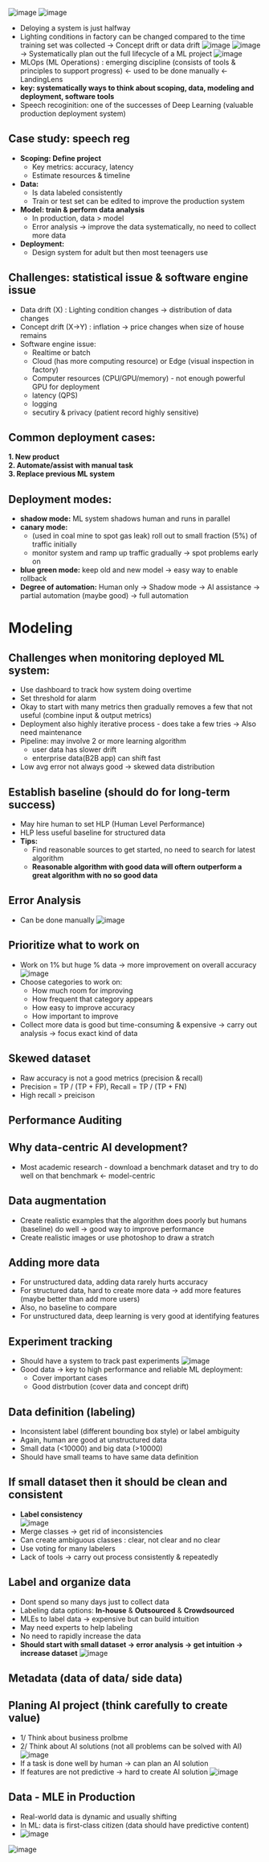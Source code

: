 ![image](https://github.com/hyhung12/ML_Production_Roadmap/assets/97202476/7f6eb620-f4dc-42a3-bb7b-78e13d3dd8c6)
![image](https://github.com/hyhung12/ML_Production_Roadmap/assets/97202476/f90f0d01-7e37-4e9a-b598-146e5e7646d4)
- Deloying a system is just halfway
- Lighting conditions in factory can be changed compared to the time training set was collected
-> Concept drift or data drift
![image](https://github.com/hyhung12/ML_Production_Roadmap/assets/97202476/89081cde-b197-405b-95b4-91506b22235a)
![image](https://github.com/hyhung12/ML_Production_Roadmap/assets/97202476/3e331342-8e0e-4df1-a279-59c3b0c45f29)
-> Systematically plan out the full lifecycle of a ML project
![image](https://github.com/hyhung12/ML_Production_Roadmap/assets/97202476/2b037768-91fb-433d-ba95-d417e01626fd)
- MLOps (ML Operations) : emerging discipline (consists of tools & principles to support progress) <- used to be done manually <- LandingLens
- **key: systematically ways to think about scoping, data, modeling and deployment, software tools**
- Speech recoginition: one of the successes of Deep Learning (valuable production deployment system)
## Case study: speech reg
+ **Scoping: Define project**
  - Key metrics: accuracy, latency
  - Estimate resources & timeline
+ **Data:**
  - Is data labeled consistently
  - Train or test set can be edited to improve the production system
+ **Model: train & perform data analysis**
  - In production, data > model
  - Error analysis -> improve the data systematically, no need to collect more data
+ **Deployment:**
  - Design system for adult but then most teenagers use
## Challenges: statistical issue & software engine issue
- Data drift (X) : Lighting condition changes -> distribution of data changes
- Concept drift (X->Y) : inflation -> price changes when size of house remains
- Software engine issue:
  + Realtime or batch
  + Cloud (has more computing resource) or Edge (visual inspection in factory)
  + Computer resources (CPU/GPU/memory) - not enough powerful GPU for deployment
  + latency (QPS)
  + logging
  + secutiry & privacy (patient record highly sensitive)
## Common deployment cases:
**1. New product**<br>
**2. Automate/assist with manual task**<br>
**3. Replace previous ML system**
## Deployment modes:
- **shadow mode:** ML system shadows human and runs in parallel
- **canary mode:**
  + (used in coal mine to spot gas leak) roll out to small fraction (5%) of traffic initially
  + monitor system and ramp up traffic gradually -> spot problems early on
- **blue green mode:** keep old and new model -> easy way to enable rollback
- **Degree of automation:**
Human only -> Shadow mode -> AI assistance -> partial automation (maybe good) -> full automation
# Modeling
## Challenges when monitoring deployed ML system:
- Use dashboard to track how system doing overtime
- Set threshold for alarm
- Okay to start with many metrics then gradually removes a few that not useful (combine input & output metrics)
- Deployment also highly iterative process - does take a few tries -> Also need maintenance
- Pipeline: may involve 2 or more learning algorithm
  + user data has slower drift
  + enterprise data(B2B app) can shift fast
- Low avg error not always good -> skewed data distribution
## Establish baseline (should do for long-term success)
- May hire human to set HLP (Human Level Performance)
- HLP less useful baseline for structured data
- **Tips:**
  + Find reasonable sources to get started, no need to search for latest algorithm
  + **Reasonable algorithm with good data will oftern outperform a great algorithm with no so good data**
## Error Analysis
- Can be done manually
![image](https://github.com/hyhung12/ML_Production_Roadmap/assets/97202476/3ad8a493-e60b-408c-8dc8-aea8fcf347cc)
## Prioritize what to work on
- Work on 1% but huge % data -> more improvement on overall accuracy
![image](https://github.com/hyhung12/ML_Production_Roadmap/assets/97202476/194d01eb-5d3a-4d9b-8c2f-fcad0021ce68)
- Choose categories to work on:
  + How much room for improving
  + How frequent that category appears
  + How easy to improve accuracy
  + How important to improve
- Collect more data is good but time-consuming & expensive -> carry out analysis -> focus exact kind of data
## Skewed dataset
- Raw accuracy is not a good metrics (precision & recall)
- Precision = TP / (TP + FP), Recall = TP / (TP + FN)
- High recall > preicison
## Performance Auditing
## Why data-centric AI development?
- Most academic research - download a benchmark dataset and try to do well on that benchmark <- model-centric
## Data augmentation
- Create realistic examples that the algorithm  does poorly but humans (baseline) do well -> good way to improve performance
- Create realistic images or use photoshop to draw a stratch
## Adding more data
- For unstructured data, adding data rarely hurts accuracy
- For structured data, hard to create more data -> add more features (maybe better than add more users)
- Also, no baseline to compare
- For unstructured data, deep learning is very good at identifying features
## Experiment tracking
- Should have a system to track past experiments
![image](https://github.com/hyhung12/ML_Production_Roadmap/assets/97202476/27424fa2-5fc8-45df-a16c-ea6da49719e2)
- Good data -> key to high performance and reliable ML deployment:
  + Cover important cases
  + Good distrbution (cover data and concept drift)
## Data definition (labeling)
- Inconsistent label (different bounding box style) or label ambiguity
- Again, human are good at unstructured data
- Small data (<10000) and big data (>10000)
- Should have small teams to have same data definition
## If small dataset then it should be clean and consistent
- **Label consistency**<br>
![image](https://github.com/hyhung12/ML_Production_Roadmap/assets/97202476/d810ebc8-6736-4b58-b12c-2f819fdee200)
- Merge classes -> get rid of inconsistencies
- Can create ambiguous classes : clear, not clear and no clear
- Use voting for many labelers
- Lack of tools -> carry out process consistently & repeatedly
## Label and organize data
- Dont spend so many days just to collect data
- Labeling data options: **In-house** & **Outsourced** & **Crowdsourced**
- MLEs to label data -> expensive but can build intuition
- May need experts to help labeling
- No need to rapidly increase the data
- **Should start with small dataset -> error analysis -> get intuition -> increase dataset**
![image](https://github.com/hyhung12/ML_Production_Roadmap/assets/97202476/42a2614d-686d-4c6b-9fe7-1fb843f68c6d)
## Metadata (data of data/ side data)
## Planing AI project (think carefully to create value)
- 1/ Think about business prolbme
- 2/ Think about AI solutions (not all problems can be solved with AI)<br>
![image](https://github.com/hyhung12/ML_Production_Roadmap/assets/97202476/4490936c-02b5-4f96-bf78-c16f2e9fb04d)
- If a task is done well by human -> can plan an AI solution
- If features are not predictive -> hard to create AI solution
![image](https://github.com/hyhung12/ML_Production_Roadmap/assets/97202476/cf96ceee-7827-43f5-8ae5-0d952e318785)




## Data - MLE in Production
- Real-world data is dynamic and usually shifting
- In ML: data is first-class citizen (data should have predictive content)
- ![image](https://github.com/hyhung12/ML_Production_Roadmap/assets/97202476/a11f9832-9104-4613-96da-193d776ddab4)

![image](https://github.com/hyhung12/ML_Production_Roadmap/assets/97202476/9f79c83f-695c-4f83-b2d6-818abf9c1b14)






